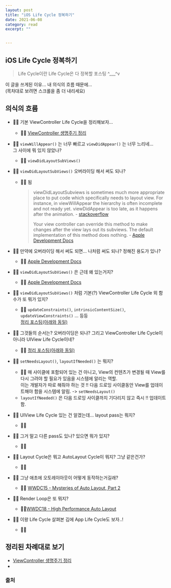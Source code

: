 ```yaml
---
layout: post
title: "iOS Life Cycle 정복하기" 
date: 2021-06-08
category: read 
excerpt: ""


---
```


## iOS Life Cycle 정복하기

> Life Cycle이란 Life Cycle은 다 정복할 포스팅 ^___^v

이 글을 쓰게된 이유... 내 의식의 흐름 때문에...  
(목차대로 보려면 스크롤을 좀 더 내리세요)

## 의식의 흐름

* 🙍‍♀️ 기본 ViewController Life Cycle을 정리해보자...
  * 👩‍🎓 [ViewController 생명주기 정리](https://iamcho2.github.io/2021/06/02/viewcontroller-life-cycle)

* 🙍‍♀️ `viewWillAppear()` 는 너무 빠르고 `viewDidAppear()` 는 너무 느리네...  
  그 사이에 뭐 있지 않았나? 
  * 👩‍🎓 `viewDidLayoutSubViews()`
  
* 🙍‍♀️ `viewDidLayoutSubViews()` 오버라이딩 해서 써도 되나?
  * 👩‍🎓 됨  
  
    > viewDidLayoutSubviews is sometimes much more appropriate place to put code which specifically needs to layout view. For instance, in viewWillAppear the hierarchy is often incomplete and not ready yet. viewDidAppear is too late, as it happens after the animation. - [stackoverflow](https://stackoverflow.com/questions/39780470/viewdidlayoutsubviews-no-longer-called-when-popping-top-view-with-uinavigationco)
    >
    > Your view controller can override this method to make changes after the view lays out its subviews. The default implementation of this method does nothing. - [Apple Development Docs](https://developer.apple.com/documentation/uikit/uiviewcontroller/1621398-viewdidlayoutsubviews)
  
* 🙍‍♀️ 만약에 오버라이딩 해서 써도 되면... 나처럼 써도 되나? 정해진 용도가 있나?

  * 👩‍🎓 [Apple Development Docs](https://developer.apple.com/documentation/uikit/uiviewcontroller/1621398-viewdidlayoutsubviews)

* 🙍‍♀️ `viewDidLayoutSubViews()` 은 근데 왜 있는거지?

  * 👩‍🎓 [Apple Development Docs](https://developer.apple.com/documentation/uikit/uiviewcontroller/1621398-viewdidlayoutsubviews)

* 🙍‍♀️ `viewDidLayoutSubViews()` 처럼 기본(?) ViewController Life Cycle 외 함수가 또 뭐가 있지? 
  * 👩‍🎓 `updateConstraints()`, `intrinsicContentSize()`, `updateViewConstraints()` ... 등등  
    [정리 포스팅(아래와 동일)]()
  
* 🙍‍♀️ 그것들의 순서는? 오버라이딩은 되나? 그리고 ViewController Life Cycle이 아니라 UIView Life Cycle이네?
  * 👩‍🎓 [정리 포스팅(아래와 동일)]()
  
* 🙍‍♀️ `setNeedsLayout()`, `layoutIfNeeded()` 는 뭐지?
  * 👩‍🎓 매 사이클에 포함되어 있는 건 아니고, View의 컨텐츠가 변경될 때 View를 다시 그려야 할 필요가 있음을 시스템에 알리는 역할.  
    이는 개발자가 따로 해줘야 하는 것 !! 다음 드로잉 사이클동안 View를 업데이트해야 함을 시스템에 알림. -> `setNeedsLayout()`
  * `layoutIfNeeded()` 은 다음 드로잉 사이클까지 기다리지 않고 즉시 !! 업데이트 함.
  
* 🙍‍♀️ UIView Life Cycle 있는 건 알겠는데... layout pass는 뭐지?
  * 👩‍🎓
  
* 🙍‍♀️ 그거 말고 다른 pass도 있나? 있으면 뭐가 있지?
  * 👩‍🎓
  
* 🙍‍♀️ Layout Cycle은 뭐고 AutoLayout Cycle이 뭐지? 그냥 같은건가?
  * 👩‍🎓
  
* 🙍‍♀️ 그냥 애초에 오토레이아웃이 어떻게 동작하는거길래?

  * 👩‍🎓 [WWDC15 - Mysteries of Auto Layout, Part 2](https://developer.apple.com/videos/play/wwdc2015/219/)

* 🙍‍♀️ Render Loop은 또 뭐지?

  * 👩‍🎓[WWDC18 - High Performance Auto Layout](https://developer.apple.com/videos/play/wwdc2018/220/)

* 🙍‍♀️ 이왕 Life Cycle 살펴본 김에 App Life Cycle도 보자..!

  * 👩‍🎓



## 정리된 차례대로 보기

*  [ViewController 생명주기 정리](https://iamcho2.github.io/2021/06/02/viewcontroller-life-cycle)
* 





### 출처

